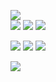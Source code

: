![](https://img.shields.io/badge/version-v0.4.0-gold)  
![](https://img.shields.io/badge/python-v3.10.1-blue)
![](https://img.shields.io/badge/Flask-v2.1.2-pink)
![](https://img.shields.io/badge/Docker-v20.10.17-orange)

![](https://img.shields.io/badge/pytest-v7.1.2-black)
![](https://img.shields.io/badge/passed_tests-16-brightgreen)
![](https://img.shields.io/badge/failed_tests-0-red)

![](https://img.shields.io/badge/coverage-100%25-brightgreen)